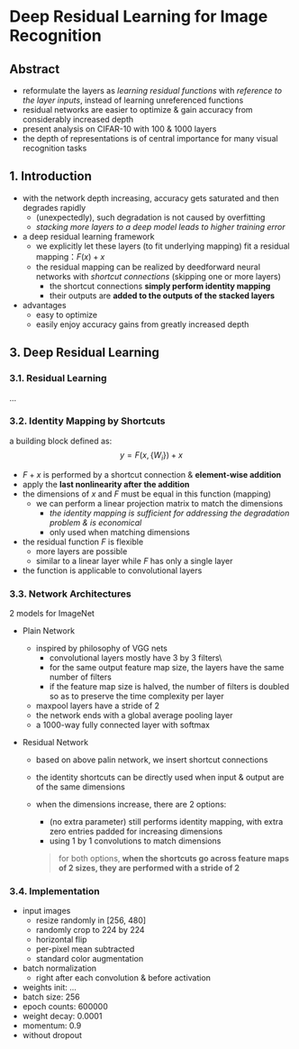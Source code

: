 # Deep Residual Learning for Image Recognition

## Abstract

- reformulate the layers as _learning residual functions_ with _reference to the layer inputs_, instead of learning unreferenced functions
- residual networks are easier to optimize & gain accuracy from considerably increased depth
- present analysis on CIFAR-10 with 100 & 1000 layers
- the depth of representations is of central importance for many visual recognition tasks

## 1. Introduction

- with the network depth increasing, accuracy gets saturated and then degrades rapidly
  - (unexpectedly), such degradation is not caused by overfitting
  - _stacking more layers to a deep model leads to higher training error_
- a deep residual learning framework
  - we explicitly let these layers (to fit underlying mapping) fit a residual mapping：$F(x) + x$
  - the residual mapping can be realized by deedforward neural networks with _shortcut connections_ (skipping one or more layers)
    - the shortcut connections __simply perform identity mapping__
    - their outputs are __added to the outputs of the stacked layers__
- advantages
  - easy to optimize
  - easily enjoy accuracy gains from greatly increased depth

## 3. Deep Residual Learning

### 3.1. Residual Learning

...

### 3.2. Identity Mapping by Shortcuts

a building block defined as:
$$
y = F(x, \{W_i\}) + x
$$

- $F + x$ is performed by a shortcut connection & __element-wise addition__
- apply the __last nonlinearity after the addition__
- the dimensions of $x$ and $F$ must be equal in this function (mapping)
  - we can perform a linear projection matrix to match the dimensions
    - _the identity mapping is sufficient for addressing the degradation problem & is economical_
    - only used when matching dimensions
- the residual function $F$ is flexible
  - more layers are possible
  - similar to a linear layer while $F$ has only a single layer
- the function is applicable to convolutional layers

### 3.3. Network Architectures

2 models for ImageNet

- Plain Network

  - inspired by philosophy of VGG nets
    - convolutional layers mostly have 3 by 3 filters\
    - for the same output feature map size, the layers have the same number of filters
    - if the feature map size is halved, the number of filters is doubled so as to preserve the time complexity per layer
  - maxpool layers have a stride of 2
  - the network ends with a global average pooling layer
  - a 1000-way fully connected layer with softmax

- Residual Network

  - based on above palin network, we insert shortcut connections

  - the identity shortcuts can be directly used when input & output are of the same dimensions

  - when the dimensions increase, there are 2 options:

    - (no extra parameter) still performs identity mapping, with extra zero entries padded for increasing dimensions
    - using 1 by 1 convolutions to match dimensions

    > for both options, __when the shortcuts go across feature maps of 2 sizes, they are performed with a stride of 2__

### 3.4. Implementation

- input images
  - resize randomly in [256, 480]
  - randomly crop to 224 by 224
  - horizontal flip
  - per-pixel mean subtracted
  - standard color augmentation
- batch normalization
  - right after each convolution & before activation
- weights init: ...
- batch size: 256
- epoch counts: 600000
- weight decay: 0.0001
- momentum: 0.9
- without dropout
